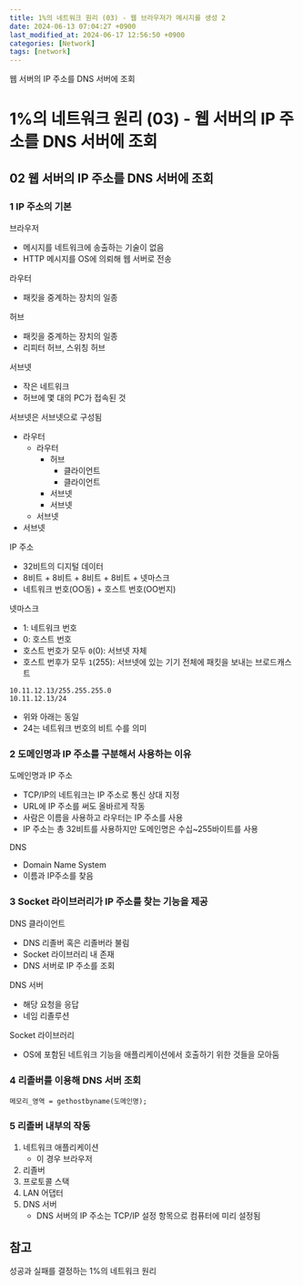 ```yaml
---
title: 1%의 네트워크 원리 (03) - 웹 브라우저가 메시지를 생성 2
date: 2024-06-13 07:04:27 +0900
last_modified_at: 2024-06-17 12:56:50 +0900
categories: [Network]
tags: [network]
---
```


웹 서버의 IP 주소를 DNS 서버에 조회

# 1%의 네트워크 원리 (03) - 웹 서버의 IP 주소를 DNS 서버에 조회

## 02 웹 서버의 IP 주소를 DNS 서버에 조회

### 1 IP 주소의 기본

브라우저

- 메시지를 네트워크에 송출하는 기술이 없음
- HTTP 메시지를 OS에 의뢰해 웹 서버로 전송

라우터

- 패킷을 중계하는 장치의 일종

허브

- 패킷을 중계하는 장치의 일종
- 리피터 허브, 스위칭 허브

서브넷

- 작은 네트워크
- 허브에 몇 대의 PC가 접속된 것

서브넷은 서브넷으로 구성됨

- 라우터
  - 라우터
    - 허브
      - 클라이언트
      - 클라이언트
    - 서브넷
    - 서브넷
  - 서브넷
- 서브넷

IP 주소

- 32비트의 디지털 데이터
- 8비트 + 8비트 + 8비트 + 8비트 + 넷마스크
- 네트워크 번호(OO동) + 호스트 번호(OO번지)

넷마스크

- 1: 네트워크 번호
- 0: 호스트 번호
- 호스트 번호가 모두 `0`(0): 서브넷 자체
- 호스트 번후가 모두 `1`(255): 서브넷에 있는 기기 전체에 패킷을 보내는 브로드캐스트

```
10.11.12.13/255.255.255.0
10.11.12.13/24
```

- 위와 아래는 동일
- 24는 네트워크 번호의 비트 수를 의미

### 2 도메인명과 IP 주소를 구분해서 사용하는 이유

도메인명과 IP 주소

- TCP/IP의 네트워크는 IP 주소로 통신 상대 지정
- URL에 IP 주소를 써도 올바르게 작동
- 사람은 이름을 사용하고 라우터는 IP 주소를 사용
- IP 주소는 총 32비트를 사용하지만 도메인명은 수십~255바이트를 사용

DNS

- Domain Name System
- 이름과 IP주소를 찾음

### 3 Socket 라이브러리가 IP 주소를 찾는 기능을 제공

DNS 클라이언트

- DNS 리졸버 혹은 리졸버라 불림
- Socket 라이브러리 내 존재
- DNS 서버로 IP 주소를 조회

DNS 서버

- 해당 요청을 응답
- 네임 리졸루션

Socket 라이브러리

- OS에 포함된 네트워크 기능을 애플리케이션에서 호출하기 위한 것들을 모아둠

### 4 리졸버를 이용해 DNS 서버 조회

```
메모리_영역 = gethostbyname(도메인명);
```

### 5 리졸버 내부의 작동

1. 네트워크 애플리케이션
   - 이 경우 브라우저
2. 리졸버
3. 프로토콜 스택
4. LAN 어댑터
5. DNS 서버
   - DNS 서버의 IP 주소는 TCP/IP 설정 항목으로 컴퓨터에 미리 설정됨

## 참고

성공과 실패를 결정하는 1%의 네트워크 원리
